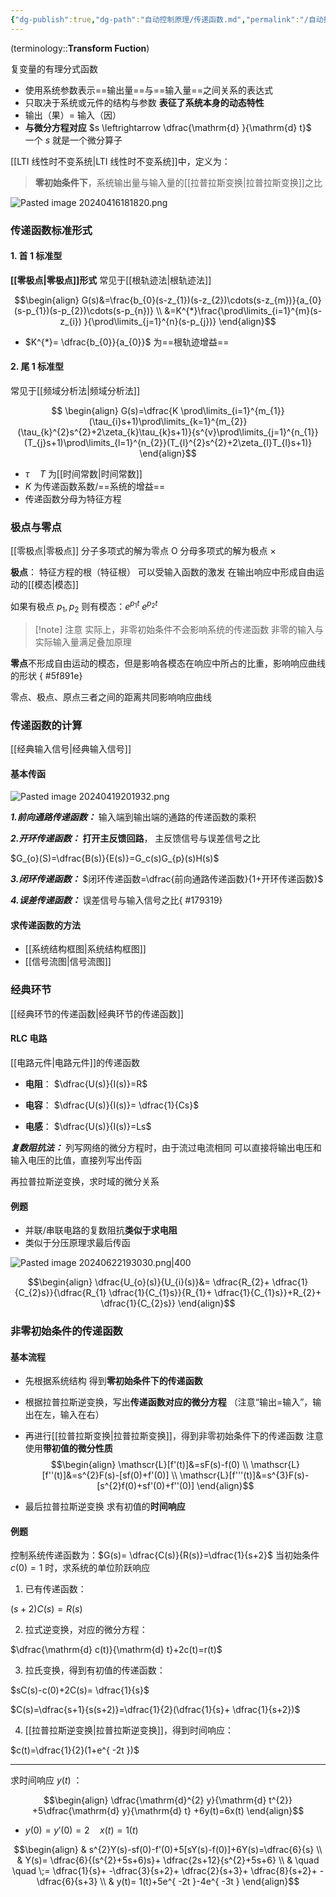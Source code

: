 ```yaml
---
{"dg-publish":true,"dg-path":"自动控制原理/传递函数.md","permalink":"/自动控制原理/传递函数/","dgPassFrontmatter":true,"noteIcon":"","created":"2024-05-21T15:20:27.935+08:00","updated":"2024-08-13T22:47:31.643+08:00"}
---
```


(terminology::**Transform Fuction**)

复变量的有理分式函数
- 使用系统参数表示==输出量==与==输入量==之间关系的表达式
- 只取决于系统或元件的结构与参数
	**表征了系统本身的动态特性**
- 输出（果）= 输入（因）
- **与微分方程对应**  $s \leftrightarrow  \dfrac{\mathrm{d} }{\mathrm{d} t}$   
	一个 $s$ 就是一个微分算子


[[LTI 线性时不变系统\|LTI 线性时不变系统]]中，定义为：
>**零初始条件下**，系统输出量与输入量的[[拉普拉斯变换\|拉普拉斯变换]]之比


![Pasted image 20240416181820.png](/img/user/%E5%8A%9F%E8%83%BD%E6%80%A7%E6%96%87%E4%BB%B6%E5%A4%B9/%E8%BD%BD%E5%85%A5%E7%9A%84%E5%AA%92%E4%BD%93%E8%B5%84%E6%BA%90/Pasted%20image%2020240416181820.png)

### 传递函数标准形式
#### 1. 首 1 标准型
**[[零极点\|零极点]]形式**
常见于[[根轨迹法\|根轨迹法]]

$$\begin{align}
G(s)&=\frac{b_{0}(s-z_{1})(s-z_{2})\cdots(s-z_{m})}{a_{0}(s-p_{1})(s-p_{2})\cdots(s-p_{n})} \\
&=K^{*}\frac{\prod\limits_{i=1}^{m}(s-z_{i}) }{\prod\limits_{j=1}^{n}(s-p_{j})}
\end{align}$$

-  $K^{*}= \dfrac{b_{0}}{a_{0}}$ 为==根轨迹增益==

#### 2. 尾 1 标准型
常见于[[频域分析法\|频域分析法]]

$$
\begin{align}
G(s)=\dfrac{K \prod\limits_{i=1}^{m_{1}}(\tau_{i}s+1)\prod\limits_{k=1}^{m_{2}}(\tau_{k}^{2}s^{2}+2\zeta_{k}\tau_{k}s+1)}{s^{v}\prod\limits_{j=1}^{n_{1}}(T_{j}s+1)\prod\limits_{l=1}^{n_{2}}(T_{l}^{2}s^{2}+2\zeta_{l}T_{l}s+1)}
\end{align}$$

-  $\tau\quad T$ 为[[时间常数\|时间常数]]
-  $K$ 为传递函数系数/==系统的增益==
- 传递函数分母为特征方程

### 极点与零点
[[零极点\|零极点]]
分子多项式的解为零点   O
分母多项式的解为极点   ×


**极点**：
特征方程的根（特征根）
可以受输入函数的激发
在输出响应中形成自由运动的[[模态\|模态]]

如果有极点 $p_{1},p_{2}$
则有模态：$e^{ p_{1}t }$  $e^{ p_{2} t}$

>[!note] 注意
>实际上，非零初始条件不会影响系统的传递函数
>非零的输入与实际输入量满足叠加原理

**零点**不形成自由运动的模态，但是影响各模态在响应中所占的比重，影响响应曲线的形状
{ #5f891e}

零点、极点、原点三者之间的距离共同影响响应曲线

### 传递函数的计算
[[经典输入信号\|经典输入信号]]
#### 基本传函

![Pasted image 20240419201932.png](/img/user/%E5%8A%9F%E8%83%BD%E6%80%A7%E6%96%87%E4%BB%B6%E5%A4%B9/%E8%BD%BD%E5%85%A5%E7%9A%84%E5%AA%92%E4%BD%93%E8%B5%84%E6%BA%90/Pasted%20image%2020240419201932.png)

***1.前向通路传递函数：***
输入端到输出端的通路的传递函数的乘积

***2.开环传递函数：***
**打开主反馈回路**，
主反馈信号与误差信号之比

$G_{o}(S)=\dfrac{B(s)}{E(s)}=G_c(s)G_{p}(s)H(s)$

***3.闭环传递函数：***
$闭环传递函数=\dfrac{前向通路传递函数}{1+开环传递函数}$ 

***4.误差传递函数：***
误差信号与输入信号之比{ #179319}


#### 求传递函数的方法
-  [[系统结构框图\|系统结构框图]]
-  [[信号流图\|信号流图]]

### 经典环节
[[经典环节的传递函数\|经典环节的传递函数]]

#### RLC 电路
[[电路元件\|电路元件]]的传递函数

- **电阻**： $\dfrac{U(s)}{I(s)}=R$

- **电容**： $\dfrac{U(s)}{I(s)}= \dfrac{1}{Cs}$

- **电感**： $\dfrac{U(s)}{I(s)}=Ls$

***复数阻抗法：***
列写网络的微分方程时，由于流过电流相同
可以直接将输出电压和输入电压的比值，直接列写出传函

再拉普拉斯逆变换，求时域的微分关系

#### 例题

- 并联/串联电路的复数阻抗**类似于求电阻** 
- 类似于分压原理求最后传函

![Pasted image 20240622193030.png|400](/img/user/%E5%8A%9F%E8%83%BD%E6%80%A7%E6%96%87%E4%BB%B6%E5%A4%B9/%E8%BD%BD%E5%85%A5%E7%9A%84%E5%AA%92%E4%BD%93%E8%B5%84%E6%BA%90/Pasted%20image%2020240622193030.png)

$$\begin{align}
\dfrac{U_{o}(s)}{U_{i}(s)}&= \dfrac{R_{2}+ \dfrac{1}{C_{2}s}}{\dfrac{R_{1} \dfrac{1}{C_{1}s}}{R_{1}+ \dfrac{1}{C_{1}s}}+R_{2}+ \dfrac{1}{C_{2}s}}
\end{align}$$

### 非零初始条件的传递函数
#### 基本流程
- 先根据系统结构
	得到**零初始条件下的传递函数**
	
- 根据拉普拉斯逆变换，写出**传递函数对应的微分方程**
	（注意“输出=输入”，输出在左，输入在右）
	
- 再进行[[拉普拉斯变换\|拉普拉斯变换]]，得到非零初始条件下的传递函数
	注意使用**带初值的微分性质**
$$\begin{align}
\mathscr{L}[f'(t)]&=sF(s)-f(0) \\
\mathscr{L}[f''(t)]&=s^{2}F(s)-[sf(0)+f'(0)] \\
\mathscr{L}[f'''(t)]&=s^{3}F(s)-[s^{2}f(0)+sf'(0)+f''(0)]
\end{align}$$

- 最后拉普拉斯逆变换
	求有初值的**时间响应**

#### 例题
控制系统传递函数为：$G(s)= \dfrac{C(s)}{R(s)}=\dfrac{1}{s+2}$
当初始条件 $c(0)=1$ 时，求系统的单位阶跃响应

1. 已有传递函数：

$(s+2)C(s)=R(s)$

2. 拉式逆变换，对应的微分方程：

$\dfrac{\mathrm{d} c(t)}{\mathrm{d} t}+2c(t)=r(t)$

3. 拉氏变换，得到有初值的传递函数：

$sC(s)-c(0)+2C(s)= \dfrac{1}{s}$

$C(s)=\dfrac{s+1}{s(s+2)}=\dfrac{1}{2}(\dfrac{1}{s}+ \dfrac{1}{s+2})$

4. [[拉普拉斯逆变换\|拉普拉斯逆变换]]，得到时间响应：

$c(t)=\dfrac{1}{2}(1+e^{ -2t })$


***
求时间响应 $y(t)$ ：

$$\begin{align}
\dfrac{\mathrm{d}^{2} y}{\mathrm{d} t^{2}} +5\dfrac{\mathrm{d} y}{\mathrm{d} t} +6y(t)=6x(t)  
\end{align}$$
 -  $y(0)=y'(0)=2\quad x(t)=1(t)$  

$$\begin{align}
 & s^{2}Y(s)-sf(0)-f'(0)+5[sY(s)-f(0)]+6Y(s)=\dfrac{6}{s} \\
 & Y(s)= \dfrac{6}{(s^{2}+5s+6)s}+ \dfrac{2s+12}{s^{2}+5s+6} \\
 & \quad \quad \;= \dfrac{1}{s}+ -\dfrac{3}{s+2}+ \dfrac{2}{s+3}+ \dfrac{8}{s+2}+ -\dfrac{6}{s+3} \\
 & y(t)= 1(t)+5e^{ -2t }-4e^{ -3t }
\end{align}$$


